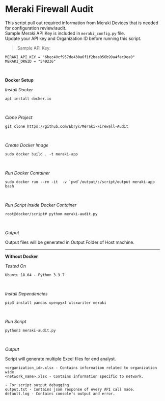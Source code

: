 # Meraki Firewall Audit


This script pull out required information from Meraki Devices that is needed for configuration review/audit. \
Sample Meraki API Key is included in `meraki_config.py` file. \
Update your API key and Organization ID before running this script.

> Sample API Key:
```
MERAKI_API_KEY = "6bec40cf957de430a6f1f2baa056b99a4fac9ea0"
MERAKI_ORGID = "549236"
```

<br/>

**Docker Setup**

*Install Docker*

```
apt install docker.io
```

<br/>

*Clone Project*

```
git clone https://github.com/Ebryx/Meraki-Firewall-Audit
```

<br/>

*Create Docker Image*

```
sudo docker build . -t meraki-app
```

<br/>

*Run Docker Container*

```
sudo docker run --rm -it  -v `pwd`/output/:/script/output meraki-app bash
```

<br/>

*Run Script Inside Docker Container*

```
root@docker/script# python meraki-audit.py
```

<br/>

*Output*

Output files will be generated in Output Folder of Host machine.

---

**Without Docker**

*Tested On*
```
Ubuntu 18.04 - Python 3.9.7
```
<br/>

*Install Dependencies*
```
pip3 install pandas openpyxl xlsxwriter meraki
```
<br/>

*Run Script*
```
python3 meraki-audit.py
```
<br/>

*Output*

Script will generate multiple Excel files for end analyst.
```
<organization_id>.xlsx - Contains information related to organization wide.
<network_name>.xlsx - Contains information specific to network.

~ For script output debugging
output.txt - Contains json response of every API call made.
default.log - Contains console's output and error.
```

